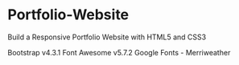# Portfolio-Website
Build a Responsive Portfolio Website with HTML5 and CSS3

Bootstrap v4.3.1
Font Awesome v5.7.2
Google Fonts - Merriweather